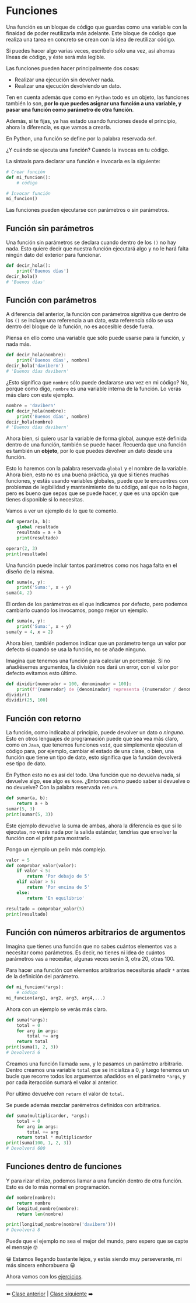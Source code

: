 # Funciones

Una función es un bloque de código que guardas como una variable con la finaidad de poder reutilizarla más adelante. Este bloque de código que realiza una tarea en concreto se crean con la idea de reutilizar código.

Si puedes hacer algo varias veces, escríbelo sólo una vez, así ahorras líneas de código, y éste será más legible.

Las funciones pueden hacer principalmente dos cosas:

* Realizar una ejecución sin devolver nada.
* Realizar una ejecución devolviendo un dato.

Ten en cuenta además que como en ```Python``` todo es un objeto, las funciones también lo son, __por lo que puedes asignar una función a una variable, y pasar una función como parámetro de otra función__.

Además, si te fijas, ya has estado usando funciones desde el principio, ahora la diferencia, es que vamos a crearla.

En Python, una función se define por la palabra reservada ```def```.

¿Y cuándo se ejecuta una función? Cuando la invocas en tu código.

La síntaxis para declarar una función e invocarla es la siguiente:

```Python
# Crear función
def mi_funcion():
    # código

# Invocar función
mi_funcion()
```

Las funciones pueden ejecutarse con parámetros o sin parámetros.

## Función sin parámetros

Una función sin parámetros se declara cuando dentro de los ```()``` no hay nada. Esto quiere decir que nuestra función ejecutará algo y no le hará falta ningún dato del exterior para funcionar.

```Python
def decir_hola():
    print('Buenos días')
decir_hola()
# 'Buenos días'
```

## Función con parámetros

A diferencia del anterior, la función con parámetros signitiva que dentro de los ```()``` se incluye una referencia a un dato, esta referencia sólo se usa dentro del bloque de la función, no es accesible desde fuera.

Piensa en ello como una variable que sólo puede usarse para la función, y nada más.

```Python
def decir_hola(nombre):
    print('Buenos días', nombre)
decir_hola('davibern')
# 'Buenos días davibern'
```

¿Esto significa que ```nombre``` sólo puede declararse una vez en mi código? No, porque como digo, ```nombre``` es una variable interna de la función. Lo verás más claro con este ejemplo.

```Python
nombre = 'davibern'
def decir_hola(nombre):
    print('Buenos días', nombre)
decir_hola(nombre)
# 'Buenos días davibern'
```

Ahora bien, si quiero usar la variable de forma global, aunque esté definida dentro de una función, también se puede hacer. Recuerda que una función es también un __objeto__, por lo que puedes devolver un dato desde una función.

Esto lo haremos con la palabra reservada ```global``` y el nombre de la variable. Ahora bien, esto no es una buena práctica, ya que si tienes muchas funciones, y estás usando variables globales, puede que te encuentres con problemas de legibilidad y mantenimiento de tu código, así que no lo hagas, pero es bueno que sepas que se puede hacer, y que es una opción que tienes disponible si lo necesitas.

Vamos a ver un ejemplo de lo que te comento.

```Python
def operar(a, b):
    global resultado
    resultado = a + b
    print(resultado)

operar(2, 3)
print(resultado)
```

Una función puede incluir tantos parámetros como nos haga falta en el diseño de la misma.

```Python
def suma(x, y):
    print('Suma:', x + y)
suma(4, 2)
```

El orden de los parámetros es el que indicamos por defecto, pero podemos cambiarlo cuando los invocamos, pongo mejor un ejemplo.

```Python
def suma(x, y):
    print('Suma:', x + y)
suma(y = 4, x = 2)
```

Ahora bien, también podemos indicar que un parámetro tenga un valor por defecto si cuando se usa la función, no se añade ninguno.

Imagina que tenemos una función para calcular un porcentaje. Si no añadiésemes argumentos, la división nos dará un error, con el valor por defecto evitamos esto último.

```Python
def dividir(numerador = 100, denominador = 100):
    print(f'{numerador} de {denominador} representa {(numerador / denominador) * 100}%')
dividir()
dividir(25, 100)
```

## Función con retorno

La función, como indicaba al principio, puede devolver un dato o *ninguno*. Esto en otros lenguajes de programación puede que sea vea más claro, como en ```Java```, que tenemos funciones ```void```, que simplemente ejecutan el código para, por ejemplo, cambiar el estado de una clase, o bien, una función que tiene un tipo de dato, esto significa que la función devolverá ese tipo de dato.

En Python esto no es así del todo. Una función que no devuelva nada, sí devuelve algo, ese algo es ```None```. ¿Entonces cómo puedo saber si devuelve o no devuelve? Con la palabra reservada ```return```.

```Python
def sumar(a, b):
    return a + b
sumar(5, 3)
print(sumar(5, 3))
```

Este ejemplo devuelve la suma de ambas, ahora la diferencia es que si lo ejecutas, no verás nada por la salida estándar, tendrías que envolver la función con el print para mostrarlo.

Pongo un ejemplo un pelín más complejo.

```Python
valor = 5
def comprobar_valor(valor):
    if valor < 5:
        return 'Por debajo de 5'
    elif valor > 5:
        return 'Por encima de 5'
    else:
        return 'En equilibrio'

resultado = comprobar_valor(5)
print(resultado)
```

## Función con números arbitrarios de argumentos

Imagina que tienes una función que no sabes cuántos elementos vas a necesitar como parámetros. Es decir, no tienes ni idea de cuántos parámetros vas a necesitar, algunas veces serán 3, otra 20, otras 100.

Para hacer una función con elementos arbitrarios necesitarás añadir ```*``` antes de la definición del parámetro.

```Python
def mi_funcion(*args):
    # código
mi_funcion(arg1, arg2, arg3, arg4,...)
```

Ahora con un ejemplo se verás más claro.

```Python
def suma(*args):
    total = 0
    for arg in args:
        total += arg
    return total
print(suma(1, 2, 3))
# Devolverá 6
```

Creamos una función llamada ```suma```, y le pasamos un parámetro arbitrario. Dentro creamos una variable ```total``` que se inicializa a 0, y luego tenemos un bucle que recorre todos los argumentos añadidos en el parámetro ```*args```, y por cada iteracción sumará el valor al anterior.

Por ultimo devuelve con ```return``` el valor de ```total```.

Se puede además mezclar parémetros definidos con arbitrarios.

```Python
def suma(multiplicardor, *args):
    total = 0
    for arg in args:
        total += arg
    return total * multiplicardor
print(suma(100, 1, 2, 3))
# Devolverá 600
```

## Funciones dentro de funciones

Y para rizar el rizo, podemos llamar a una función dentro de otra función. Esto es de lo más normal en programación.

```Python
def nombre(nombre):
    return nombre
def longitud_nombre(nombre):
    return len(nombre)

print(longitud_nombre(nombre('davibern')))
# Devolverá 8
```

Puede que el ejemplo no sea el mejor del mundo, pero espero que se capte el mensaje 🤓

😀 Estamos llegando bastante lejos, y estás siendo muy perseverante, mi más sincera enhorabuena 😀

Ahora vamos con los [ejercicios](/15_Funciones/ejercicios_funciones.md).

***

⬅️ [Clase anterior](/14_Bucles/readme.md) | [Clase siguiente](/16_Modulos/readme.md) ➡️